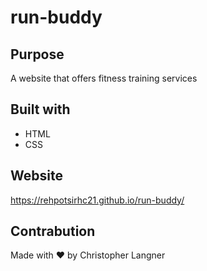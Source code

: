 # run-buddy

## Purpose 
A website that offers fitness training services 

## Built with
* HTML
* CSS

## Website 
https://rehpotsirhc21.github.io/run-buddy/

## Contrabution
Made with ❤️ by Christopher Langner 
